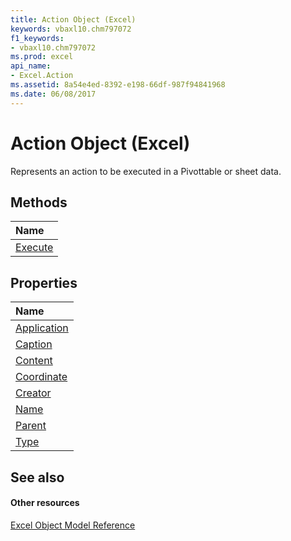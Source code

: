 ```yaml
---
title: Action Object (Excel)
keywords: vbaxl10.chm797072
f1_keywords:
- vbaxl10.chm797072
ms.prod: excel
api_name:
- Excel.Action
ms.assetid: 8a54e4ed-8392-e198-66df-987f94841968
ms.date: 06/08/2017
---
```



# Action Object (Excel)

Represents an action to be executed in a Pivottable or sheet data.


## Methods



|**Name**|
|:-----|
|[Execute](Excel.Action.Execute.md)|

## Properties



|**Name**|
|:-----|
|[Application](Excel.Action.Application.md)|
|[Caption](Excel.Action.Caption.md)|
|[Content](Excel.Action.Content.md)|
|[Coordinate](Excel.Action.Coordinate.md)|
|[Creator](Excel.Action.Creator.md)|
|[Name](Excel.Action.Name.md)|
|[Parent](Excel.Action.Parent.md)|
|[Type](Excel.Action.Type.md)|

## See also


#### Other resources


[Excel Object Model Reference](http://msdn.microsoft.com/library/11ea8598-8a20-92d5-f98b-0da04263bf2c%28Office.15%29.aspx)

